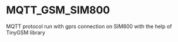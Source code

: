 # MQTT_GSM_SIM800
MQTT protocol run with gprs connection on SIM800 
with the help of TinyGSM library

